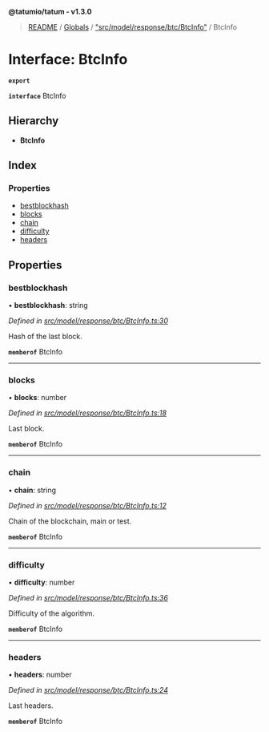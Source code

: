 **@tatumio/tatum - v1.3.0**

> [README](../README.md) / [Globals](../globals.md) / ["src/model/response/btc/BtcInfo"](../modules/_src_model_response_btc_btcinfo_.md) / BtcInfo

# Interface: BtcInfo

**`export`** 

**`interface`** BtcInfo

## Hierarchy

* **BtcInfo**

## Index

### Properties

* [bestblockhash](_src_model_response_btc_btcinfo_.btcinfo.md#bestblockhash)
* [blocks](_src_model_response_btc_btcinfo_.btcinfo.md#blocks)
* [chain](_src_model_response_btc_btcinfo_.btcinfo.md#chain)
* [difficulty](_src_model_response_btc_btcinfo_.btcinfo.md#difficulty)
* [headers](_src_model_response_btc_btcinfo_.btcinfo.md#headers)

## Properties

### bestblockhash

•  **bestblockhash**: string

*Defined in [src/model/response/btc/BtcInfo.ts:30](https://github.com/tatumio/tatum-js/blob/31bb1b4/src/model/response/btc/BtcInfo.ts#L30)*

Hash of the last block.

**`memberof`** BtcInfo

___

### blocks

•  **blocks**: number

*Defined in [src/model/response/btc/BtcInfo.ts:18](https://github.com/tatumio/tatum-js/blob/31bb1b4/src/model/response/btc/BtcInfo.ts#L18)*

Last block.

**`memberof`** BtcInfo

___

### chain

•  **chain**: string

*Defined in [src/model/response/btc/BtcInfo.ts:12](https://github.com/tatumio/tatum-js/blob/31bb1b4/src/model/response/btc/BtcInfo.ts#L12)*

Chain of the blockchain, main or test.

**`memberof`** BtcInfo

___

### difficulty

•  **difficulty**: number

*Defined in [src/model/response/btc/BtcInfo.ts:36](https://github.com/tatumio/tatum-js/blob/31bb1b4/src/model/response/btc/BtcInfo.ts#L36)*

Difficulty of the algorithm.

**`memberof`** BtcInfo

___

### headers

•  **headers**: number

*Defined in [src/model/response/btc/BtcInfo.ts:24](https://github.com/tatumio/tatum-js/blob/31bb1b4/src/model/response/btc/BtcInfo.ts#L24)*

Last headers.

**`memberof`** BtcInfo
